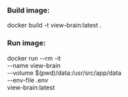 ### Build image:
docker build -t view-brain:latest .

### Run image:
docker run --rm -it \
    --name view-brain \
    --volume $(pwd)/data:/usr/src/app/data \
    --env-file .env \
    view-brain:latest
